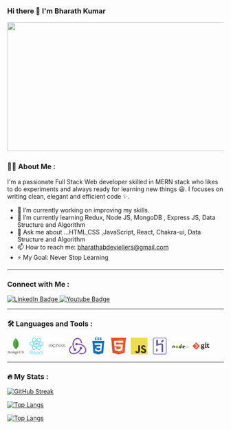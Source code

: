 ### Hi there 👋 I'm Bharath Kumar


<div align="center">
  <img src="https://media.giphy.com/media/dWesBcTLavkZuG35MI/giphy.gif" width="600" height="300"/>
</div>



### :man_technologist: About Me :

I'm a passionate Full Stack Web developer skilled in MERN stack who likes to do experiments and always ready for learning new things 😃. I focuses on writing clean, elegant and efficient code ✨.

- 🔭 I’m currently working on improving my skills.
- 🌱 I’m currently learning Redux, Node JS, MongoDB , Express JS, Data Structure and Algorithm
- 💬 Ask me about ...HTML,CSS ,JavaScript, React, Chakra-ui, Data Structure and Algorithm
- 📫 How to reach me: bharathabdeviellers@gmail.com
- ⚡ My Goal: Never Stop Learning


---

### Connect with Me :

<div id="badges">
  <a href="https://www.linkedin.com/in/bharath-kumar-s-d-a47807252/">
    <img src="https://img.shields.io/badge/LinkedIn-blue?style=for-the-badge&logo=linkedin&logoColor=white" alt="LinkedIn Badge"/>
  </a>
  <a href="https://codesandbox.io/dashboard/recent?workspace=f32f0c30-606e-45d0-b22f-3c3a2a292d6d">
    <img src="https://img.shields.io/badge/CodeSandbox-black?style=for-the-badge&logo=codesandboxe&logoColor=white" alt="Youtube Badge"/>
  </a>
</div>

---

### :hammer_and_wrench: Languages and Tools :

<div>
  <img src="https://github.com/devicons/devicon/blob/master/icons/mongodb/mongodb-original-wordmark.svg" title="MongoDB" alt="MongoDB" width="40" height="40"/>&nbsp;
  <img src="https://github.com/devicons/devicon/blob/master/icons/react/react-original-wordmark.svg" title="React" alt="React" width="40" height="40"/>&nbsp;
  <img src="https://github.com/devicons/devicon/blob/master/icons/express/express-original-wordmark.svg" title="Express" alt="Express" width="40" height="40"/>&nbsp;
  <img src="https://github.com/devicons/devicon/blob/master/icons/redux/redux-original.svg" title="Redux" alt="Redux " width="40" height="40"/>&nbsp;
  <img src="https://github.com/devicons/devicon/blob/master/icons/css3/css3-plain-wordmark.svg"  title="CSS3" alt="CSS" width="40" height="40"/>&nbsp;
  <img src="https://github.com/devicons/devicon/blob/master/icons/html5/html5-original.svg" title="HTML5" alt="HTML" width="40" height="40"/>&nbsp;
  <img src="https://github.com/devicons/devicon/blob/master/icons/javascript/javascript-original.svg" title="JavaScript" alt="JavaScript" width="40" height="40"/>&nbsp;
  <img src="https://github.com/devicons/devicon/blob/master/icons/heroku/heroku-original.svg" title="Heroku" alt="Heroku" width="40" height="40"/>&nbsp;
  <img src="https://github.com/devicons/devicon/blob/master/icons/nodejs/nodejs-original-wordmark.svg" title="NodeJS" alt="NodeJS" width="40" height="40"/>&nbsp;
  <img src="https://github.com/devicons/devicon/blob/master/icons/git/git-original-wordmark.svg" title="Git" **alt="Git" width="40" height="40"/>
</div>


---

### :fire: My Stats :

[![GitHub Streak](http://github-readme-streak-stats.herokuapp.com?user=Bharathkumar1999&theme=dark&background=000000)](https://git.io/streak-stats)

[![Top Langs](https://github-readme-stats.vercel.app/api/top-langs/?username=Bharathkumar1999)](https://github.com/Bharathkumar1999/github-readme-stats)

[![Top Langs](https://github-readme-stats.vercel.app/api/top-langs/?username=Bharathkumar1999&layout=compact&theme=vision-friendly-dark)](https://github.com/Bharathkumar1999/github-readme-stats)


<!--
**Bharathkumar1999/Bharathkumar1999** is a ✨ _special_ ✨ repository because its `README.md` (this file) appears on your GitHub profile.

Here are some ideas to get you started:

- 🔭 I’m currently working on ...
- 🌱 I’m currently learning ...
- 👯 I’m looking to collaborate on ...
- 🤔 I’m looking for help with ...
- 💬 Ask me about ...HTML,CSS ,JavaScript, React, Chakra-ui, Data Structure and Algorithm
- 📫 How to reach me: ...
- 😄 Pronouns: ...
- ⚡ Fun fact: ...
-->

